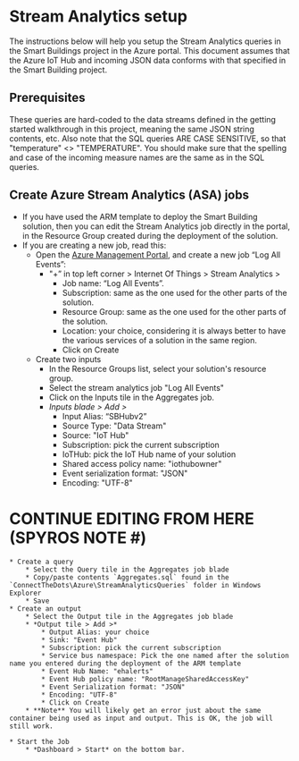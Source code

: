# Stream Analytics setup #
The instructions below will help you setup the Stream Analytics queries in the Smart Buildings project in the Azure portal. This document assumes that the Azure IoT Hub and incoming JSON data conforms with that specified in  the Smart Building project.

## Prerequisites ##

These queries are hard-coded to the data streams defined in the getting started walkthrough in this project, meaning the same JSON string contents, etc. Also note that the SQL queries ARE CASE SENSITIVE, so that "temperature" <> "TEMPERATURE". You should make sure that the spelling and case of the incoming measure names are the same as in the SQL queries.

## Create Azure Stream Analytics (ASA) jobs ##

* If you have used the ARM template to deploy the Smart Building solution, then you can edit the Stream Analytics job directly in the portal, in the Resource Group created during the deployment of the solution.
* If you are creating a new job, read this:
    * Open the [Azure Management Portal](http://portal.azure.com), and create a new job “Log All Events”:
        * "+” in top left corner > Internet Of Things > Stream Analytics >
            * Job name: “Log All Events”.
            * Subscription: same as the one used for the other parts of the solution.
            * Resource Group: same as the one used for the other parts of the solution.
            * Location: your choice, considering it is always better to have the various services of a solution in the same region.
            * Click on Create
    * Create two inputs
        * In the Resource Groups list, select your solution's resource group.
        * Select the stream analytics job "Log All Events"
        * Click on the Inputs tile in the Aggregates job.
        * *Inputs blade > Add >*
            * Input Alias: “SBHubv2”
            * Source Type: "Data Stream"
            * Source: "IoT Hub"
            * Subscription: pick the current subscription
            * IoTHub: pick the IoT Hub name of your solution
            * Shared access policy name: "iothubowner"
            * Event serialization format: "JSON"
            * Encoding: "UTF-8"
			
# CONTINUE EDITING FROM HERE (SPYROS NOTE #)			
			
    * Create a query 
        * Select the Query tile in the Aggregates job blade
        * Copy/paste contents `Aggregates.sql` found in the `ConnectTheDots\Azure\StreamAnalyticsQueries` folder in Windows Explorer
        * Save
    * Create an output
        * Select the Output tile in the Aggregates job blade
        * *Output tile > Add >*
            * Output Alias: your choice
            * Sink: "Event Hub"
            * Subscription: pick the current subscription
            * Service bus namespace: Pick the one named after the solution name you entered during the deployment of the ARM template
            * Event Hub Name: "ehalerts"
            * Event Hub policy name: "RootManageSharedAccessKey"
            * Event Serialization format: "JSON"
            * Encoding: "UTF-8"
            * Click on Create
        * **Note** You will likely get an error just about the same container being used as input and output. This is OK, the job will still work.

    * Start the Job
        * *Dashboard > Start* on the bottom bar.
